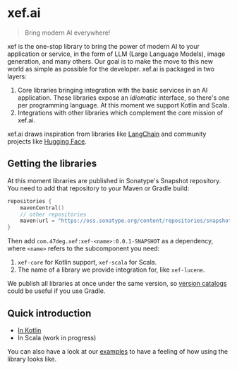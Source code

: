 # xef.ai

> Bring modern AI everywhere!

xef is the one-stop library to bring the power of modern AI to your application or service,
in the form of LLM (Large Language Models), image generation, and many others.
Our goal is to make the move to this new world as simple as possible for the developer.
xef.ai is packaged in two layers:
1. Core libraries bringing integration with the basic services in an AI application. 
   These libraries expose an _idiomatic_ interface, so there's one per programming language.
   At this moment we support Kotlin and Scala.
2. Integrations with other libraries which complement the core mission of xef.ai.

xef.ai draws inspiration from libraries like [LangChain](https://docs.langchain.com/docs/)
and community projects like [Hugging Face](https://huggingface.co/).

## Getting the libraries

At this moment libraries are published in Sonatype's Snapshot repository. You need to add
that repository to your Maven or Gradle build:

```kotlin
repositories {
    mavenCentral()
    // other repositories
    maven(url = "https://oss.sonatype.org/content/repositories/snapshots")
}
```

Then add `com.47deg.xef:xef-<name>:0.0.1-SNAPSHOT` as a dependency, where `<name>` refers
to the subcomponent you need:

1. `xef-core` for Kotlin support, `xef-scala` for Scala.
2. The name of a library we provide integration for, like `xef-lucene`.

We publish all libraries at once under the same version, so
[version catalogs](https://docs.gradle.org/current/userguide/platforms.html#sec:sharing-catalogs)
could be useful if you use Gradle.

## Quick introduction

- [In Kotlin](https://github.com/xebia-functional/xef/blob/main/docs/intro/kotlin.md)
- In Scala (work in progress)

You can also have a look at our
[examples](https://github.com/xebia-functional/xef/tree/main/examples/kotlin/src/main/kotlin/com/xebia/functional/xef/auto)
to have a feeling of how using the library looks like.
